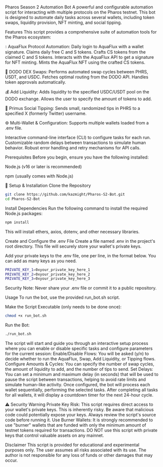 Pharos Season 2 Automation Bot
A powerful and configurable automation script for interacting with multiple protocols on the Pharos testnet. This bot is designed to automate daily tasks across several wallets, including token swaps, liquidity provision, NFT minting, and social tipping.

Features
This script provides a comprehensive suite of automation tools for the Pharos ecosystem:

💧 AquaFlux Protocol Automation:
Daily login to AquaFlux with a wallet signature.
Claims daily free C and S tokens.
Crafts CS tokens from the claimed C and S tokens.
Interacts with the AquaFlux API to get a signature for NFT minting.
Mints the AquaFlux NFT using the crafted CS tokens.

🦄 DODO DEX Swaps:
Performs automated swap cycles between PHRS, USDT, and USDC.
Fetches optimal routing from the DODO API.
Handles token approvals automatically.

💰 Add Liquidity:
Adds liquidity to the specified USDC/USDT pool on the DODO exchange.
Allows the user to specify the amount of tokens to add.

💸 Primus Social Tipping:
Sends small, randomized tips in PHRS to a specified X (formerly Twitter) username.

⚙️ Multi-Wallet & Configuration:
Supports multiple wallets loaded from a .env file.

Interactive command-line interface (CLI) to configure tasks for each run.
Customizable random delays between transactions to simulate human behavior.
Robust error handling and retry mechanisms for API calls.

Prerequisites
Before you begin, ensure you have the following installed:

Node.js (v16 or later is recommended)

npm (usually comes with Node.js)

🚀 Setup & Installation
Clone the Repository
```bash
git clone https://github.com/kazmight/Pharos-S2-Bot.git
cd Pharos-S2-Bot
```
Install Dependencies
Run the following command to install the required Node.js packages:
```bash
npm install
```
This will install ethers, axios, dotenv, and other necessary libraries.

Create and Configure the .env File
Create a file named .env in the project's root directory. This file will securely store your wallet's private keys.

Add your private keys to the .env file, one per line, in the format below. You can add as many keys as you need.
```bash
PRIVATE_KEY_1=0xyour_private_key_here_1
PRIVATE_KEY_2=0xyour_private_key_here_2
PRIVATE_KEY_3=0xyour_private_key_here_3
```
Security Note: Never share your .env file or commit it to a public repository.

Usage
To run the bot, use the provided run_bot.sh script.

Make the Script Executable (only needs to be done once):
```bash
chmod +x run_bot.sh
```
Run the Bot:
```bash
./run_bot.sh
```


The script will start and guide you through an interactive setup process where you can enable or disable specific tasks and configure parameters for the current session:
Enable/Disable Flows: You will be asked (y/n) to decide whether to run the AquaFlux, Swap, Add Liquidity, or Tipping flows.
Configure Amounts & Cycles: You can specify the number of swap cycles, the amount of liquidity to add, and the number of tips to send.
Set Delays: You can set a minimum and maximum delay (in seconds) that will be used to pause the script between transactions, helping to avoid rate limits and simulate human-like activity.
Once configured, the bot will process each wallet sequentially, performing the selected tasks. After completing all tasks for all wallets, it will display a countdown timer for the next 24-hour cycle.

⚠️ Security Warning
Private Key Risk: This script requires direct access to your wallet's private keys. This is inherently risky. Be aware that malicious code could potentially expose your keys. Always review the script's source code before running it.
Use Burner Wallets: It is strongly recommended to use "burner" wallets that are funded with only the minimum amount of testnet tokens required for transactions. DO NOT use this script with private keys that control valuable assets on any mainnet.

Disclaimer
This script is provided for educational and experimental purposes only. The user assumes all risks associated with its use. The author is not responsible for any loss of funds or other damages that may occur.
